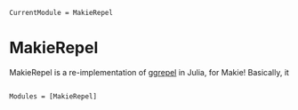 ```@meta
CurrentModule = MakieRepel
```

# MakieRepel

MakieRepel is a re-implementation of [ggrepel](https://github.com/slowkow/ggrepel) in Julia, for Makie!  Basically, it 

```@index
```

```@autodocs
Modules = [MakieRepel]
```
